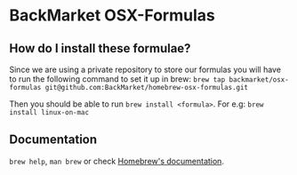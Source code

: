 # BackMarket OSX-Formulas

## How do I install these formulae?

Since we are using a private repository to store our formulas you will have
to run the following command to set it up in brew:
`brew tap backmarket/osx-formulas git@github.com:BackMarket/homebrew-osx-formulas.git`

Then you should be able to run `brew install <formula>`. For e.g: `brew install linux-on-mac`

## Documentation

`brew help`, `man brew` or check [Homebrew's documentation](https://docs.brew.sh).
